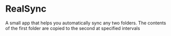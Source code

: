 # RealSync
A small app that helps you automatically sync any two folders. The contents of the first folder are copied to the second at specified intervals
